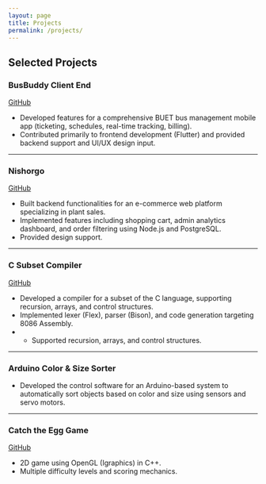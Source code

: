 ```yaml
---
layout: page
title: Projects
permalink: /projects/
---
```


## Selected Projects

### BusBuddy Client End
[GitHub](https://github.com/NafiuRahman77/BusBuddy-Client-End)  
- Developed features for a comprehensive BUET bus management mobile app (ticketing, schedules, real-time tracking, billing).  
- Contributed primarily to frontend development (Flutter) and provided backend support and UI/UX design input.

---

### Nishorgo  
[GitHub](https://github.com/NafiuRahman77/Term-Project-2-2-Nishorgo)  
- Built backend functionalities for an e-commerce web platform specializing in plant sales.
- Implemented features including shopping cart, admin analytics dashboard, and order filtering using Node.js and PostgreSQL. 
- Provided design support.


---

### C Subset Compiler  
[GitHub](https://github.com/NafiuRahman77/Compiler)  
- Developed a compiler for a subset of the C language, supporting recursion, arrays, and control structures.
- Implemented lexer (Flex), parser (Bison), and code generation targeting 8086 Assembly.
- - Supported recursion, arrays, and control structures.

---

### Arduino Color & Size Sorter  
- Developed the control software for an Arduino-based system to automatically sort objects based on color and size using sensors and servo motors.

---

### Catch the Egg Game  
[GitHub](https://github.com/NafiuRahman77/Catch-The-Egg)  
- 2D game using OpenGL (Igraphics) in C++.  
- Multiple difficulty levels and scoring mechanics.

